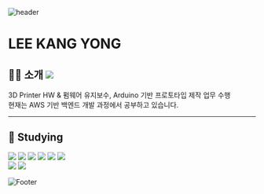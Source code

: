 ![header](https://capsule-render.vercel.app/api?type=waving&color=auto&height=150&section=header&text=leesfact&fontColor=CD5C5C&fontSize=70&animation=fadeIn&fontAlignY=55)

<h1>LEE KANG YONG</h1>


<h2>🙌🏻 소개
  <a href="https://velog.io/@leesfact" style="margin-top: 10px;">
      <img src="http://img.shields.io/badge/-Velog-20C997?style=flat&logo=Velog&logoColor=white&link=https://velog.io/@leesfact" 
      style="height : auto; margin-right : 10px;"/>
  </a>
</h2>
  
<div>3D Printer HW & 펌웨어 유지보수, Arduino 기반 프로토타입 제작 업무 수행</div>
<div>현재는 AWS 기반 백엔드 개발 과정에서 공부하고 있습니다.</div>



------------------------

## 📝 Studying

                                                  
<div>
    <img src="https://img.shields.io/badge/JAVA-007396?style=for-the-badge&logo=java&logoColor=white">
    <img src="https://img.shields.io/badge/javascript-F7DF1E?style=for-the-badge&logo=javascript&logoColor=black">
    <img src="https://img.shields.io/badge/html-E34F26?style=for-the-badge&logo=html5&logoColor=white">
    <img src="https://img.shields.io/badge/css-1572B6?style=for-the-badge&logo=css3&logoColor=white">
    <img src="https://img.shields.io/badge/aws-232F3E?style=for-the-badge&logo=aws&logoColor=white">
    <img src="https://img.shields.io/badge/python-3776AB?style=for-the-badge&logo=Python&logoColor=white">
</div>
<div>
    <img src="https://img.shields.io/badge/Arduino-00979D?style=for-the-badge&logo=arduino&logoColor=white">
    <img src="https://img.shields.io/badge/C-A8B9CC?style=for-the-badge&logo=c&logoColor=white">
</div>



<!--[![Top Langs](https://github-readme-stats.vercel.app/api/top-langs/?username=leesfact)](https://github.com/leesfact/github-readme-stats)-->

![Footer](https://capsule-render.vercel.app/api?type=waving&color=auto&height=200&section=footer)
